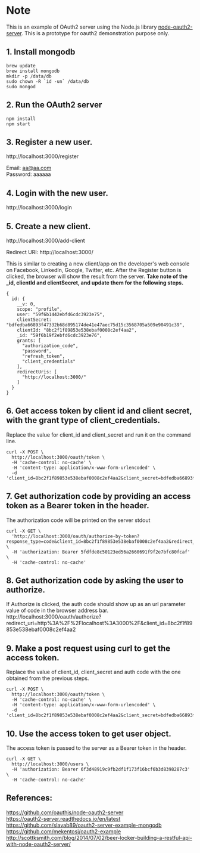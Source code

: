 # Note
This is an example of OAuth2 server using the Node.js library [node-oauth2-server](https://github.com/oauthjs/node-oauth2-server). This is a prototype for oauth2 demonstration purpose only.

## 1. Install mongodb
```
brew update
brew install mongodb
mkdir -p /data/db
sudo chown -R `id -un` /data/db
sudo mongod
```

## 2. Run the OAuth2 server
```
npm install
npm start
```

## 3. Register a new user.
http://localhost:3000/register

Email: aa@aa.com<br>
Password: aaaaaa

## 4. Login with the new user.
http://localhost:3000/login


## 5. Create a new client.
http://localhost:3000/add-client

Redirect URI: http://localhost:3000/

This is similar to creating a new client/app on the developer's web console on Facebook, LinkedIn, Google, Twitter, etc. After the Register button is clicked, the browser will show the result from the server. **Take note of the _id, clientId and clientSecret, and update them for the following steps.**
```
{
  id: {
    __v: 0,
    scope: "profile",
    user: "59f6b1442ebfd6cdc3923e75",
    clientSecret: "bdfedba66893f47332b68d895174de41e47aec75d15c3568705a509e90491c39",
    clientId: "8bc2f1f89853e538ebaf0008c2ef4aa2",
    _id: "59f6b19f2ebfd6cdc3923e76",
    grants: [
      "authorization_code",
      "password",
      "refresh_token",
      "client_credentials"
    ],
    redirectUris: [
      "http://localhost:3000/"
    ]
  }
}
```


## 6. Get access token by client id and client secret, with the grant type of client_credentials.
Replace the value for client_id and client_secret and run it on the command line.
```
curl -X POST \
  http://localhost:3000/oauth/token \
  -H 'cache-control: no-cache' \
  -H 'content-type: application/x-www-form-urlencoded' \
  -d 'client_id=8bc2f1f89853e538ebaf0008c2ef4aa2&client_secret=bdfedba66893f47332b68d895174de41e47aec75d15c3568705a509e90491c39&grant_type=client_credentials'
```  



## 7. Get authorization code by providing an access token as a Bearer token in the header.
The authorization code will be printed on the server stdout
```
curl -X GET \
  'http://localhost:3000/oauth/authorize-by-token?response_type=code&client_id=8bc2f1f89853e538ebaf0008c2ef4aa2&redirect_uri=http%3A%2F%2Flocalhost%3A3000%2F&state=randomString' \
  -H 'authorization: Bearer 5fdfde8c50123ed56a2660691f9f2e7bfc80fcaf' \
  -H 'cache-control: no-cache'
```


## 8. Get authorization code by asking the user to authorize. 
If Authorize is clicked, the auth code should show up as an url parameter value of code in the browser address bar.
http://localhost:3000/oauth/authorize?redirect_uri=http%3A%2F%2Flocalhost%3A3000%2F&client_id=8bc2f1f89853e538ebaf0008c2ef4aa2


## 9. Make a post request using curl to get the access token.
Replace the value of client_id, client_secret and auth code with the one obtained from the previous steps.
```
curl -X POST \
  http://localhost:3000/oauth/token \
  -H 'cache-control: no-cache' \
  -H 'content-type: application/x-www-form-urlencoded' \
  -d 'client_id=8bc2f1f89853e538ebaf0008c2ef4aa2&client_secret=bdfedba66893f47332b68d895174de41e47aec75d15c3568705a509e90491c39&code=7184ec8ec9e42fccbc231357673db8e6502c43c3&grant_type=authorization_code&redirect_uri=http%3A%2F%2Flocalhost%3A3000%2F'
```


## 10. Use the access token to get user object. 
The access token is passed to the server as a Bearer token in the header.
```
curl -X GET \
  http://localhost:3000/users \
  -H 'authorization: Bearer 6f3d48919c9fb2df1f173f16bcf6b3d8398287c3' \
  -H 'cache-control: no-cache'
```


## References:
https://github.com/oauthjs/node-oauth2-server<br>
https://oauth2-server.readthedocs.io/en/latest<br>
https://github.com/slavab89/oauth2-server-example-mongodb<br>
https://github.com/mekentosj/oauth2-example<br>
http://scottksmith.com/blog/2014/07/02/beer-locker-building-a-restful-api-with-node-oauth2-server/



